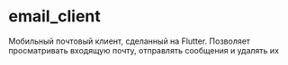 # email_client

Мобильный почтовый клиент, сделанный на Flutter. Позволяет просматривать входящую почту, отправлять сообщения и удалять их
